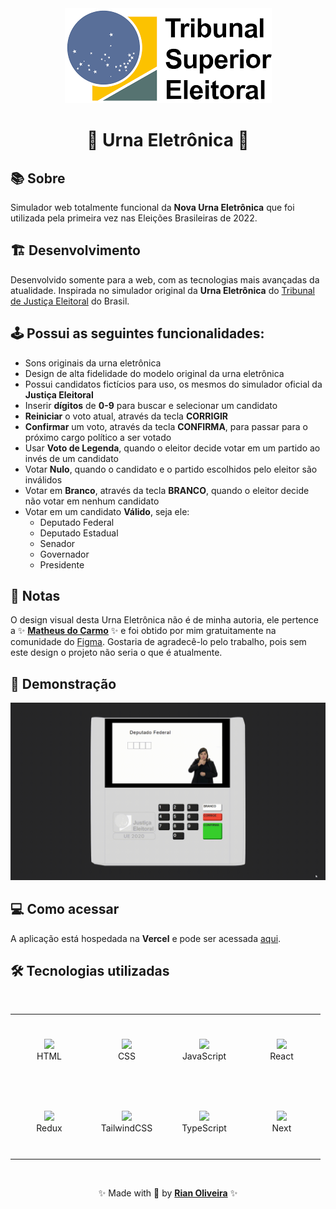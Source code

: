 <div align="center">
  <img src=".github/header.png" alt="Tribunal Superior Eleitoral (TSE) logo" />
  <h1>🚀 Urna Eletrônica 🚀</h1>
</div>

## 📚 Sobre

Simulador web totalmente funcional da **Nova Urna Eletrônica** que foi utilizada pela primeira vez nas Eleições Brasileiras de 2022.

## 🏗️ Desenvolvimento

Desenvolvido somente para a web, com as tecnologias mais avançadas da atualidade. Inspirada no simulador original da **Urna Eletrônica** do [Tribunal de Justiça Eleitoral](https://www.tse.jus.br/hotsites/simulador-de-votacao/depFederal.html) do Brasil.

## 🕹️ Possui as seguintes funcionalidades:

- Sons originais da urna eletrônica
- Design de alta fidelidade do modelo original da urna eletrônica
- Possui candidatos fictícios para uso, os mesmos do simulador oficial da **Justiça Eleitoral**
- Inserir **dígitos** de **0-9** para buscar e selecionar um candidato
- **Reiniciar** o voto atual, através da tecla **CORRIGIR**
- **Confirmar** um voto, através da tecla **CONFIRMA**, para passar para o próximo cargo político a ser votado
- Usar **Voto de Legenda**, quando o eleitor decide votar em um partido ao invés de um candidato
- Votar **Nulo**, quando o candidato e o partido escolhidos pelo eleitor são inválidos
- Votar em **Branco**, através da tecla **BRANCO**, quando o eleitor decide não votar em nenhum candidato
- Votar em um candidato **Válido**, seja ele:
  - Deputado Federal
  - Deputado Estadual
  - Senador
  - Governador
  - Presidente

## 📝 Notas

O design visual desta Urna Eletrônica não é de minha autoria, ele pertence a ✨ **[Matheus do Carmo](https://www.linkedin.com/in/matheusndc/)** ✨ e foi obtido por mim gratuitamente na comunidade do [Figma](https://www.figma.com/community/search?model_type=hub_files&q=urna%20eletr%C3%B4nica). Gostaria de agradecê-lo pelo trabalho, pois sem este design o projeto não seria o que é atualmente.

## 🔎 Demonstração

<div align="center">
  <img src=".github/demo.gif" alt="Application demo GIF">
</div>

## 💻 Como acessar

A aplicação está hospedada na **Vercel** e pode ser acessada [aqui](https://urna-eletronica-three.vercel.app/).

## 🛠️ Tecnologias utilizadas

<br>

<table align="center">
  <tbody>
    <tr>
      <td align="center" width="110" height="110">
        <img src="https://skillicons.dev/icons?i=html" />
        <br>
        <span>HTML</span>
      </td>
      <td align="center" width="110" height="110">
        <img src="https://skillicons.dev/icons?i=css" />
        <br>
        <span>CSS</span>
      </td>
      <td align="center" width="110" height="110">
        <img src="https://skillicons.dev/icons?i=js" />
        <br>
        <span>JavaScript</span>
      </td>
      <td align="center" width="110" height="110">
        <img src="https://skillicons.dev/icons?i=react" />
        <br>
        <span>React</span>
      </td>
    </tr>
    <tr>
      <td align="center" width="110" height="110">
        <img src="https://skillicons.dev/icons?i=redux" />
        <br>
        <span>Redux</span>
      </td>
      <td align="center" width="110" height="110">
        <img src="https://skillicons.dev/icons?i=tailwind" />
        <br>
        <span>TailwindCSS</span>
      </td>
      <td align="center" width="110" height="110">
        <img src="https://skillicons.dev/icons?i=ts" />
        <br>
        <span>TypeScript</span>
      </td>
      <td align="center" width="110" height="110">
        <img src="https://skillicons.dev/icons?i=next" />
        <br>
        <span>Next</span>
      </td>
    </tr>
  </tbody>
</table>

<br>

<p align="center">✨ Made with 💙 by <a href="https://github.com/riandeoliveira"><strong>Rian Oliveira</strong></a> ✨</p>
